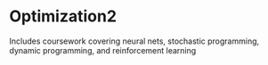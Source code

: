 # Optimization2
Includes coursework covering neural nets, stochastic programming, dynamic programming, and reinforcement learning

